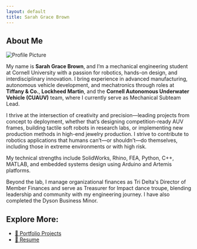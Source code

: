 ```yaml
---
layout: default
title: Sarah Grace Brown
---
```


## About Me

<img src="{{ 'assets/images/profile.jpg' | relative_url }}" alt="Profile Picture" class="profile-image">

My name is **Sarah Grace Brown**, and I’m a mechanical engineering student at Cornell University with a passion for robotics, 
hands-on design, and interdisciplinary innovation. I bring experience in advanced manufacturing, autonomous vehicle development, 
and mechatronics through roles at **Tiffany & Co.**, **Lockheed Martin**, and the **Cornell 
Autonomous Underwater Vehicle (CUAUV)** team, where I currently serve as Mechanical Subteam Lead.

I thrive at the intersection of creativity and precision—leading projects from concept to deployment, whether that’s designing 
competition-ready AUV frames, building tactile soft robots in research labs, or implementing new production methods in high-end 
jewelry production. I strive to contribute to robotics applications that humans can’t—or shouldn’t—do themselves, 
including those in extreme environments or with high risk.

My technical strengths include SolidWorks, Rhino, FEA, Python, C++, MATLAB, and embedded systems design using 
Arduino and Artemis platforms.

Beyond the lab, I manage organizational finances as Tri Delta's Director of Member Finances and serve as Treasurer for 
Impact dance troupe, blending leadership and community with my engineering journey. I have also completed the Dyson Business Minor.

<h2>Explore More:</h2>
<ul>
  <li><a href="https://cornell-mae-ug.github.io/spring-2025-portfolio-sgb1443/projects/">📁 Portfolio Projects</a></li>
  <li><a href="https://cornell-mae-ug.github.io/spring-2025-portfolio-sgb1443/resume/">📄 Resume </a></li>
</ul>


